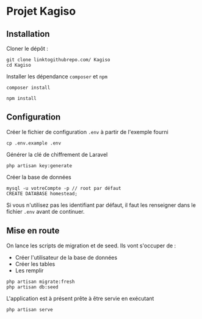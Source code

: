 # Projet Kagiso

## Installation

Cloner le dépôt :

```
git clone linktogithubrepo.com/ Kagiso
cd Kagiso
```

Installer les dépendance `composer` et `npm`

```
composer install

npm install
```

## Configuration

Créer le fichier de configuration `.env` à partir de l'exemple fourni 

```
cp .env.example .env
```

Générer la clé de chiffrement de Laravel

```
php artisan key:generate
```

Créer la base de données

```
mysql -u votreCompte -p // root par défaut
CREATE DATABASE homestead;
```

Si vous n'utilisez pas les identifiant par défaut, il faut les renseigner dans le fichier `.env` avant de continuer.

## Mise en route

On lance les scripts de migration et de seed. Ils vont s'occuper de :

- Créer l'utilisateur de la base de données
- Créer les tables
- Les remplir

```
php artisan migrate:fresh
php artisan db:seed
```

L'application est à présent prête à être servie en exécutant

```
php artisan serve
```